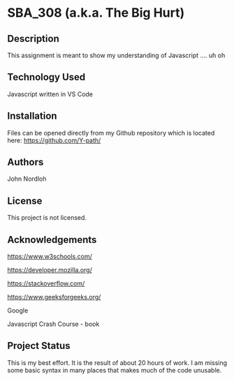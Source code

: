 # SBA_308 (a.k.a. The Big Hurt)

## Description

This assignment is meant to show my understanding of Javascript .... uh oh

## Technology Used

Javascript written in VS Code

## Installation

Files can be opened directly from my Github repository which is located here: https://github.com/Y-path/

## Authors

John Nordloh

## License

This project is not licensed.

## Acknowledgements

https://www.w3schools.com/

https://developer.mozilla.org/

https://stackoverflow.com/

https://www.geeksforgeeks.org/

Google

Javascript Crash Course - book

## Project Status

This is my best effort.  It is the result of about 20 hours of work.  I am missing some basic syntax in many places that makes much of the code unusable.   
